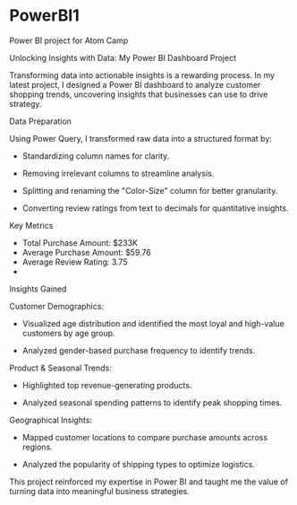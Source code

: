 # PowerBI1
Power BI project for Atom Camp

Unlocking Insights with Data: My Power BI Dashboard Project

Transforming data into actionable insights is a rewarding process. In my latest project, I designed a Power BI dashboard to analyze customer shopping trends, uncovering insights that businesses can use to drive strategy.

Data Preparation

Using Power Query, I transformed raw data into a structured format by:

- Standardizing column names for clarity.

- Removing irrelevant columns to streamline analysis.

- Splitting and renaming the "Color-Size" column for better granularity.

- Converting review ratings from text to decimals for quantitative insights.

Key Metrics
- Total Purchase Amount: $233K
- Average Purchase Amount: $59.76
- Average Review Rating: 3.75
- 
Insights Gained

Customer Demographics:

- Visualized age distribution and identified the most loyal and high-value customers by age group.

- Analyzed gender-based purchase frequency to identify trends.

Product & Seasonal Trends:

- Highlighted top revenue-generating products.

- Analyzed seasonal spending patterns to identify peak shopping times.

Geographical Insights:

- Mapped customer locations to compare purchase amounts across regions.

- Analyzed the popularity of shipping types to optimize logistics.


This project reinforced my expertise in Power BI and taught me the value of turning data into meaningful business strategies.
